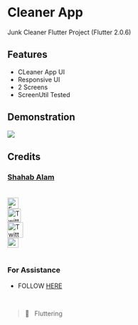 # Cleaner App

Junk Cleaner Flutter Project (Flutter 2.0.6)

## Features

- CLeaner App UI
- Responsive UI
- 2 Screens
- ScreenUtil Tested

## Demonstration


<img align="left" src="https://user-images.githubusercontent.com/82330891/184944258-957d5e62-366d-473b-95a7-732c086038a2.png" />  

<!-- ## Result Screen -->

&nbsp; &nbsp;

## Credits

 ### [Shahab Alam](#) <br/><br/>

 <div class="social-icons-image">
                <a href="https://www.facebook.com/iamShahabAlam/">
                    <img src="https://www.facebook.com/images/fb_icon_325x325.png" style= "height:25px;"  alt="Facebook Icon" >
                </a>
            </div> 

 <div class="social-icons-image">
                <a href="https://github.com/IamShahabAlam">
                    <img src="https://pngimg.com/uploads/github/github_PNG69.png"  style = "height:30px" alt="Twitter Icon">
                </a>
            </div>

<div class="social-icons-image">
                <a href="https://twitter.com/IamShahabAlam">
                    <img src="https://pngimg.com/uploads/twitter/twitter_PNG3.png" style = "height:35px;" alt="Twitter Icon">
                </a>
            </div>
            
 <div class="social-icons-image">
                <a  href="mailto:IamshahabAlam@gmail.com">
<img  alt="Gmail" height="22px" width="25px"  src="https://cdn-icons-png.flaticon.com/512/281/281769.png" />

</a>
            </div> &nbsp;
            
### For Assistance
- FOLLOW <a href="https://github.com/IamShahabAlam"> HERE </a> <br/>

&nbsp;

> :blue_heart: &nbsp; Fluttering

